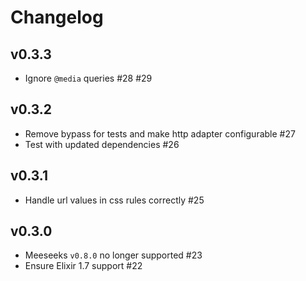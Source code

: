# Changelog

## v0.3.3

* Ignore `@media` queries  #28 #29

## v0.3.2

* Remove bypass for tests and make http adapter configurable #27
* Test with updated dependencies #26

## v0.3.1

* Handle url values in css rules correctly #25

## v0.3.0

* Meeseeks `v0.8.0` no longer supported #23
* Ensure Elixir 1.7 support #22
